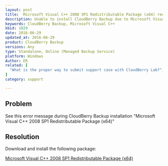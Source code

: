 ```yaml
---
layout: post
title:  Microsoft Visual C++ 2008 SP1 Redistributable Package (x64) required
description: Unable to install CloudBerry Backup due to Microsoft Visual C++ 2008 SP1 package
keywords: CloudBerry Backup, Microsoft Visual C++
kbid: 1029
date: 2016-06-29
updated_at: 2016-06-29
product: CloudBerry Backup
versions: Any
type: Standalone, Online (Managed Backup Service)
platform: Windows
Author: ER
related: [
  "What is the proper way to submit support case with CloudBerry Lab?",
]
category: support

---
```

## Problem

See this error message during CloudBerry Backup installation "Microsoft Visual C++ 2008 SP1 Redistributable Package (x64)"

## Resolution

Download and install the following package:

[Microsoft Visual C++ 2008 SP1 Redistributable Package (x64)](http://www.microsoft.com/en-us/download/details.aspx?id=2092)
